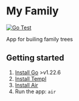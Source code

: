 # My Family

[![Go Test](https://github.com/braydend/my-family/actions/workflows/test.yml/badge.svg?branch=main)](https://github.com/braydend/my-family/actions/workflows/test.yml)

App for builing family trees

## Getting started

1. [Install Go](https://go.dev/doc/install) >v1.22.6
2. [Install Templ](https://templ.guide/quick-start/installation)
3. [Install Air](https://github.com/air-verse/air)
4. Run the app: `air`
